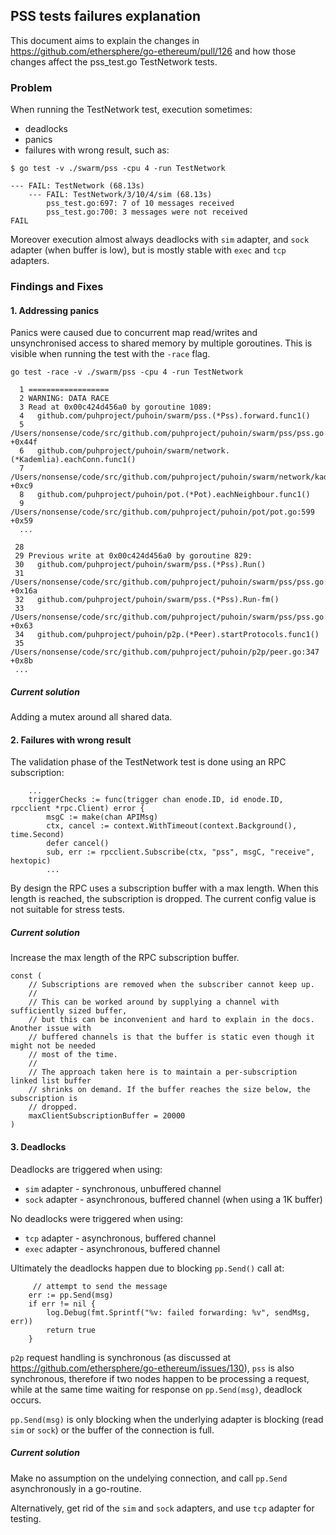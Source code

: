 ## PSS tests failures explanation

This document aims to explain the changes in https://github.com/ethersphere/go-ethereum/pull/126 and how those changes affect the pss_test.go TestNetwork tests.

### Problem

When running the TestNetwork test, execution sometimes:

* deadlocks
* panics
* failures with wrong result, such as:

```
$ go test -v ./swarm/pss -cpu 4 -run TestNetwork
```

```
--- FAIL: TestNetwork (68.13s)
    --- FAIL: TestNetwork/3/10/4/sim (68.13s)
        pss_test.go:697: 7 of 10 messages received
        pss_test.go:700: 3 messages were not received
FAIL
```

Moreover execution almost always deadlocks with `sim` adapter, and `sock` adapter (when buffer is low), but is mostly stable with `exec` and `tcp` adapters.

### Findings and Fixes

#### 1. Addressing panics

Panics were caused due to concurrent map read/writes and unsynchronised access to shared memory by multiple goroutines. This is visible when running the test with the `-race` flag.

```
go test -race -v ./swarm/pss -cpu 4 -run TestNetwork

  1 ==================
  2 WARNING: DATA RACE
  3 Read at 0x00c424d456a0 by goroutine 1089:
  4   github.com/puhproject/puhoin/swarm/pss.(*Pss).forward.func1()
  5       /Users/nonsense/code/src/github.com/puhproject/puhoin/swarm/pss/pss.go:654 +0x44f
  6   github.com/puhproject/puhoin/swarm/network.(*Kademlia).eachConn.func1()
  7       /Users/nonsense/code/src/github.com/puhproject/puhoin/swarm/network/kademlia.go:350 +0xc9
  8   github.com/puhproject/puhoin/pot.(*Pot).eachNeighbour.func1()
  9       /Users/nonsense/code/src/github.com/puhproject/puhoin/pot/pot.go:599 +0x59
  ...

 28
 29 Previous write at 0x00c424d456a0 by goroutine 829:
 30   github.com/puhproject/puhoin/swarm/pss.(*Pss).Run()
 31       /Users/nonsense/code/src/github.com/puhproject/puhoin/swarm/pss/pss.go:192 +0x16a
 32   github.com/puhproject/puhoin/swarm/pss.(*Pss).Run-fm()
 33       /Users/nonsense/code/src/github.com/puhproject/puhoin/swarm/pss/pss.go:185 +0x63
 34   github.com/puhproject/puhoin/p2p.(*Peer).startProtocols.func1()
 35       /Users/nonsense/code/src/github.com/puhproject/puhoin/p2p/peer.go:347 +0x8b
 ...
```

##### Current solution

Adding a mutex around all shared data.

#### 2. Failures with wrong result

The validation phase of the TestNetwork test is done using an RPC subscription:

```
    ...
	triggerChecks := func(trigger chan enode.ID, id enode.ID, rpcclient *rpc.Client) error {
		msgC := make(chan APIMsg)
		ctx, cancel := context.WithTimeout(context.Background(), time.Second)
		defer cancel()
		sub, err := rpcclient.Subscribe(ctx, "pss", msgC, "receive", hextopic)
		...
```

By design the RPC uses a subscription buffer with a max length. When this length is reached, the subscription is dropped. The current config value is not suitable for stress tests.

##### Current solution

Increase the max length of the RPC subscription buffer.

```
const (
	// Subscriptions are removed when the subscriber cannot keep up.
	//
	// This can be worked around by supplying a channel with sufficiently sized buffer,
	// but this can be inconvenient and hard to explain in the docs. Another issue with
	// buffered channels is that the buffer is static even though it might not be needed
	// most of the time.
	//
	// The approach taken here is to maintain a per-subscription linked list buffer
	// shrinks on demand. If the buffer reaches the size below, the subscription is
	// dropped.
	maxClientSubscriptionBuffer = 20000
)
```

#### 3. Deadlocks

Deadlocks are triggered when using:
* `sim` adapter - synchronous, unbuffered channel
* `sock` adapter - asynchronous, buffered channel (when using a 1K buffer)

No deadlocks were triggered when using:
* `tcp` adapter - asynchronous, buffered channel
* `exec` adapter - asynchronous, buffered channel

Ultimately the deadlocks happen due to blocking `pp.Send()` call at:

 		 // attempt to send the message
  		err := pp.Send(msg)
  		if err != nil {
  			log.Debug(fmt.Sprintf("%v: failed forwarding: %v", sendMsg, err))
  			return true
  		}

 `p2p` request handling is synchronous (as discussed at https://github.com/ethersphere/go-ethereum/issues/130), `pss` is also synchronous, therefore if two nodes happen to be processing a request, while at the same time waiting for response on `pp.Send(msg)`, deadlock occurs.
 
 `pp.Send(msg)` is only blocking when the underlying adapter is blocking (read `sim` or `sock`) or the buffer of the connection is full.
 
##### Current solution

Make no assumption on the undelying connection, and call `pp.Send` asynchronously in a go-routine.

Alternatively, get rid of the `sim` and `sock` adapters, and use `tcp` adapter for testing.
